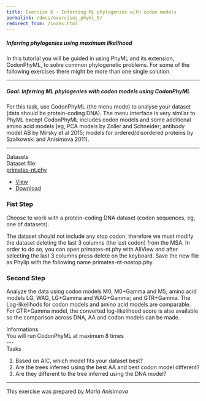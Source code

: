 ```yaml
---
title: Exercise 6 - Inferring ML phylogenies with codon models
permalink: /docs/exercises_phyml_5/
redirect_from: /index.html
---
```


##### Inferring phylogenies using maximum likelihood
In this tutorial you will be guided in using PhyML and its extension, CodonPhyML, to solve common phylogenetic problems. For some of the following exercises there might be more than one single solution.

---

##### **Goal: Inferring ML phylogenies with codon models using CodonPhyML**

For this task, use CodonPhyML (the menu mode) to analyse your dataset (data should be protein-coding DNA). The menu interface is very similar to PhyML except CodonPhyML includes codon models and some additional amino acid models (eg, PCA models by Zoller and Schneider; antibody model AB by Mirsky et al 2015; models for ordered/disordered proteins by Szalkowski and Anisimova 2011).

---


<div class="panel panel-primary">
    <div class="panel-heading">Datasets</div>
    <div class="panel-body">
        Dataset file: <div class="btn-group">
          <a href="#" class="btn btn-default">primates-nt.phy</a>
          <a href="#" class="btn btn-default dropdown-toggle" data-toggle="dropdown"><span class="caret"></span></a>
          <ul class="dropdown-menu">
            <li><a href="#">View</a></li>
            <li><a href="../../tutorial_data/tutorial01_phyml/primates-nt.phy">Download</a></li>
          </ul>
        </div>
    </div>
</div>

### Fist Step

Choose to work with a protein-coding DNA dataset (codon sequences, eg, one of datasets).

The dataset should not include any stop codon, therefore we must modify the dataset deleting the last 3 columns (the last codon) from the MSA. In order to do so, you can open primates-nt.phy with AliView and after selecting the last 3 columns press delete on the keyboard. Save the new file as Phylip with the following name primates-nt-nostop.phy.

### Second Step
Analyze the data using codon models M0, M0+Gamma and M5; amino acid models LG, WAG, LG+Gamma and WAG+Gamma; and GTR+Gamma.
The Log-likelihods for codon models and amino acid models are comparable. For GTR+Gamma model, the converted log-likelihood score is also available so the comparison across DNA, AA and codon models can be made.

<div class="panel panel-info">
    <div class="panel-heading">Informations</div>
    <div class="panel-body">
        You will run CodonPhyML at maximum 8 times
    </div>
</div>
---


<div class="panel panel-default">
    <div class="panel-heading">Tasks</div>
    <div class="panel-body">
    <ol>
      <li>Based on AIC, which model fits your dataset best?</li>
      <li>Are the trees inferred using the best AA and best codon model different?</li>
      <li>Are they different to the tree inferred using the DNA model?</li>
    </ol>
    </div>
</div>

---

This exercise was prepared by *Maria Anisimova*
